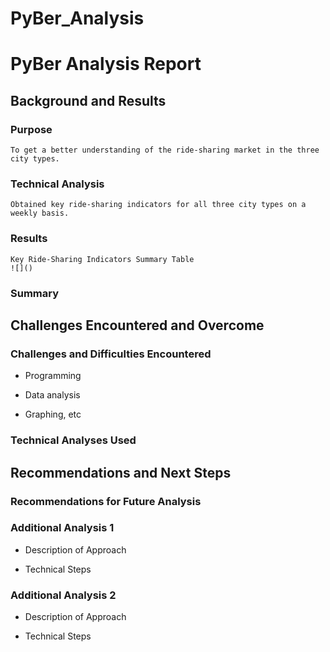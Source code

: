 # PyBer_Analysis

# PyBer Analysis Report

## Background and Results

### Purpose
    To get a better understanding of the ride-sharing market in the three city types.
### Technical Analysis
    Obtained key ride-sharing indicators for all three city types on a weekly basis.
### Results
    Key Ride-Sharing Indicators Summary Table
    ![]()
### Summary

## Challenges Encountered and Overcome

### Challenges and Difficulties Encountered

* Programming

* Data analysis

* Graphing, etc

### Technical Analyses Used

## Recommendations and Next Steps

### Recommendations for Future Analysis

### Additional Analysis 1

* Description of Approach

* Technical Steps

### Additional Analysis 2

* Description of Approach

* Technical Steps
